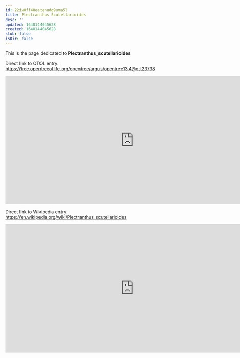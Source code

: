 ```yaml
---
id: 22iw0ff48eatenudg9uma5l
title: Plectranthus Scutellarioides
desc: ''
updated: 1648144045628
created: 1648144045628
stub: false
isDir: false
---
```

This is the page dedicated to **Plectranthus_scutellarioides**


Direct link to OTOL entry: https://tree.opentreeoflife.org/opentree/argus/opentree13.4@ott23738



<html>
    <body>
    <iframe src="https://tree.opentreeoflife.org/opentree/argus/opentree13.4@ott23738"
    width="800" height="400" frameborder="0" allowfullscreen> </iframe>
    </body>
</html>
    


Direct link to Wikipedia entry: https://en.wikipedia.org/wiki/Plectranthus_scutellarioides



<html>
    <body>
    <iframe src="https://en.wikipedia.org/wiki/Plectranthus_scutellarioides"
    width="800" height="400" frameborder="0" allowfullscreen> </iframe>
    </body>
</html>
    
